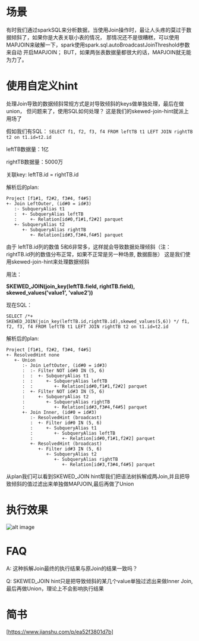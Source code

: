 # 场景
有时我们通过sparkSQL来分析数据，当使用Join操作时，最让人头疼的莫过于数据倾斜了，如果你是大表关联小表的情况，
那情况还不是很糟糕，可以使用MAPJOIN来破解一下，spark使用spark.sql.autoBroadcastJoinThreshold参数来自动
开启MAPJOIN； BUT，如果两张表数据量都很大的话，MAPJOIN就无能为力了。


# 使用自定义hint
处理Join导致的数据倾斜常规方式是对导致倾斜的keys做单独处理，最后在做union， 但问题来了，使用SQL如何处理？
这是我们的skewed-join-hint就派上用场了

假如我们有SQL：
```SELECT f1, f2, f3, f4 FROM leftTB t1 LEFT JOIN rightTB t2 on t1.id=t2.id ```

leftTB数据量：1亿

rightTB数据量：5000万

关联key: leftTB.id =  rightTB.id

解析后的plan:

```
Project [f1#1, f2#2, f3#4, f4#5]
+- Join LeftOuter, (id#0 = id#3)
   :- SubqueryAlias t1
   :  +- SubqueryAlias leftTB
   :     +- Relation[id#0,f1#1,f2#2] parquet
   +- SubqueryAlias t2
      +- SubqueryAlias rightTB
         +- Relation[id#3,f3#4,f4#5] parquet
```

由于 leftTB.id列的数值 5和6非常多，这样就会导致数据处理倾斜（注：rightTB.id列的数值分布正常，如果不正常是另一种场景, 数据膨胀）
这是我们使用skewed-join-hint来处理数据倾斜

用法：

**SKEWED_JOIN(join_key(leftTB.field, rightTB.field), skewed_values('value1', 'value2'))**

现在SQL：

```
SELECT /*+ SKEWED_JOIN(join_key(leftTB.id,rightTB.id),skewed_values(5,6)) */ f1, f2, f3, f4 FROM leftTB t1 LEFT JOIN rightTB t2 on t1.id=t2.id
```

解析后的plan:

```
Project [f1#1, f2#2, f3#4, f4#5]
+- ResolvedHint none
   +- Union
      :- Join LeftOuter, (id#0 = id#3)
      :  :- Filter NOT id#0 IN (5, 6)
      :  :  +- SubqueryAlias t1
      :  :     +- SubqueryAlias leftTB
      :  :        +- Relation[id#0,f1#1,f2#2] parquet
      :  +- Filter NOT id#3 IN (5, 6)
      :     +- SubqueryAlias t2
      :        +- SubqueryAlias rightTB
      :           +- Relation[id#3,f3#4,f4#5] parquet
      +- Join Inner, (id#0 = id#3)
         :- ResolvedHint (broadcast)
         :  +- Filter id#0 IN (5, 6)
         :     +- SubqueryAlias t1
         :        +- SubqueryAlias leftTB
         :           +- Relation[id#0,f1#1,f2#2] parquet
         +- ResolvedHint (broadcast)
            +- Filter id#3 IN (5, 6)
               +- SubqueryAlias t2
                  +- SubqueryAlias rightTB
                     +- Relation[id#3,f3#4,f4#5] parquet
```

从plan我们可以看到SKEWED_JOIN hint帮我们把语法树拆解成两Join,并且把导致倾斜的值过滤出来单独做MAPJOIN,最后再做了Union

# 执行效果
![alt image](https://github.com/frb502/spark-skewed-join-hint/blob/master/pics/pci-001.png?raw=true)

# FAQ
A: 这种拆解Join最终的执行结果与原Join的结果一致吗？

Q: SKEWED_JOIN hint只是把导致倾斜的某几个value单独过滤出来做Inner Join, 最后再做Union，理论上不会影响执行结果


# 简书
[https://www.jianshu.com/p/ea52f3801d7b]
